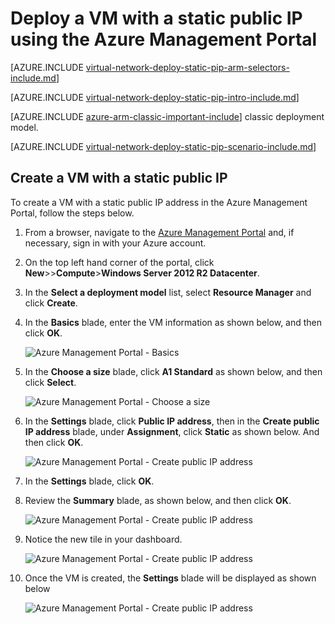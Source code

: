 <properties 
   pageTitle="Deploy a VM with a static public IP using the Azure Management Portal in Resource Manager | Azure"
   description="Learn how to deploy VMs with a static public IP using the zure portal in Resource Manager"
   services="virtual-network"
   documentationCenter="na"
   authors="telmosampaio"
   manager="carmonm"
   editor=""
   tags="azure-resource-manager"
/>
<tags
	ms.service="virtual-network"
	ms.date="02/04/2016"
	wacn.date=""/>

# Deploy a VM with a static public IP using the Azure Management Portal

[AZURE.INCLUDE [virtual-network-deploy-static-pip-arm-selectors-include.md](../includes/virtual-network-deploy-static-pip-arm-selectors-include.md)]

[AZURE.INCLUDE [virtual-network-deploy-static-pip-intro-include.md](../includes/virtual-network-deploy-static-pip-intro-include.md)]

[AZURE.INCLUDE [azure-arm-classic-important-include](../includes/learn-about-deployment-models-rm-include.md)] classic deployment model.

[AZURE.INCLUDE [virtual-network-deploy-static-pip-scenario-include.md](../includes/virtual-network-deploy-static-pip-scenario-include.md)]

## Create a VM with a static public IP 

To create a VM with a static public IP address in the Azure Management Portal, follow the steps below.

1. From a browser, navigate to the [Azure Management Portal](https://manage.windowsazure.cn) and, if necessary, sign in with your Azure account.
2. On the top left hand corner of the portal, click **New**>>**Compute**>**Windows Server 2012 R2 Datacenter**.
3. In the **Select a deployment model** list, select **Resource Manager** and click **Create**.
4. In the **Basics** blade, enter the VM information as shown below, and then click **OK**.

	![Azure Management Portal - Basics](./media/virtual-network-deploy-static-pip-arm-portal/figure1.png)

5. In the **Choose a size** blade, click **A1 Standard** as shown below, and then click **Select**.

	![Azure Management Portal - Choose a size](./media/virtual-network-deploy-static-pip-arm-portal/figure2.png)

6. In the **Settings** blade, click **Public IP address**, then in the **Create public IP address** blade, under **Assignment**, click **Static** as shown below. And then click **OK**.

	![Azure Management Portal - Create public IP address](./media/virtual-network-deploy-static-pip-arm-portal/figure3.png)

7. In the **Settings** blade, click **OK**.
8. Review the **Summary** blade, as shown below, and then click **OK**.

	![Azure Management Portal - Create public IP address](./media/virtual-network-deploy-static-pip-arm-portal/figure4.png)

9. Notice the new tile in your dashboard.

	![Azure Management Portal - Create public IP address](./media/virtual-network-deploy-static-pip-arm-portal/figure5.png)

10. Once the VM is created, the **Settings** blade will be displayed as shown below

	![Azure Management Portal - Create public IP address](./media/virtual-network-deploy-static-pip-arm-portal/figure6.png)